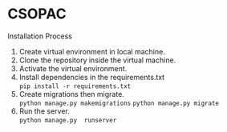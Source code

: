 # CSOPAC

Installation Process
1. Create virtual environment in local machine.
2. Clone the repository inside the virtual machine.
3. Activate the virtual environment.
4. Install dependencies in the requirements.txt <br>
```pip install -r requirements.txt```
5. Create migrations then migrate.<br>
```python manage.py makemigrations```
```python manage.py migrate```
6. Run the server.<br>
```python manage.py  runserver```

